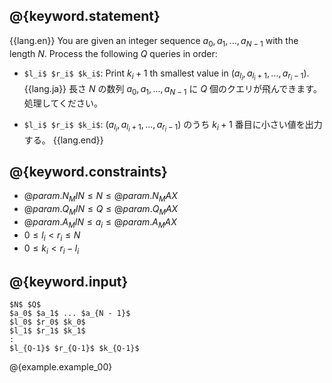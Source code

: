 ## @{keyword.statement}

{{lang.en}}
You are given an integer sequence $a_0, a_1, ..., a_{N-1}$ with the length $N$.
Process the following $Q$ queries in order:

- `$l_i$ $r_i$ $k_i$`: Print $k_i+1$ th smallest value in $(a_{l_i}, a_{l_i + 1}, ..., a_{r_i - 1})$.
{{lang.ja}}
長さ $N$ の数列 $a_0, a_1, ..., a_{N-1}$ に $Q$ 個のクエリが飛んできます。処理してください。

- `$l_i$ $r_i$ $k_i$`: $(a_{l_i}, a_{l_i + 1}, ..., a_{r_i - 1})$ のうち $k_i+1$ 番目に小さい値を出力する。
{{lang.end}}

## @{keyword.constraints}

- $@{param.N_MIN} \leq N \leq @{param.N_MAX}$
- $@{param.Q_MIN} \leq Q \leq @{param.Q_MAX}$
- $@{param.A_MIN} \leq a_i \leq @{param.A_MAX}$
- $0 \leq l_i < r_i \leq N$
- $0 \leq k_i < r_i - l_i$

## @{keyword.input}

~~~
$N$ $Q$
$a_0$ $a_1$ ... $a_{N - 1}$
$l_0$ $r_0$ $k_0$
$l_1$ $r_1$ $k_1$
:
$l_{Q-1}$ $r_{Q-1}$ $k_{Q-1}$
~~~

@{example.example_00}
